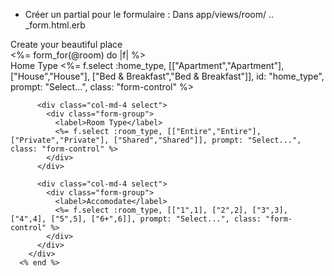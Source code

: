 - Créer un partial pour le formulaire : Dans app/views/room/ .. _form.html.erb

<div class="panel panel-default">
  <div class="panel-heading">
    Create your beautiful place
  </div>
  <div class="panel-body">
    <div class="container">
      <%= form_for(@room) do |f| %>
        <div class="row">
          <div class="col-md-4 select">
            <div class="form-group">
              <label>Home Type</label>
              <%= f.select :home_type, [["Apartment","Apartment"], ["House","House"], ["Bed & Breakfast","Bed & Breakfast"]], id: "home_type", prompt: "Select...", class: "form-control" %>
            </div>
          </div>

          <div class="col-md-4 select">
            <div class="form-group">
              <label>Room Type</label>
              <%= f.select :room_type, [["Entire","Entire"], ["Private","Private"], ["Shared","Shared"]], prompt: "Select...", class: "form-control" %>
            </div>
          </div>

          <div class="col-md-4 select">
            <div class="form-group">
              <label>Accomodate</label>
              <%= f.select :room_type, [["1",1], ["2",2], ["3",3], ["4",4], ["5",5], ["6+",6]], prompt: "Select...", class: "form-control" %>
            </div>
          </div>
        </div>
      <% end %>
  </div>
</div>
